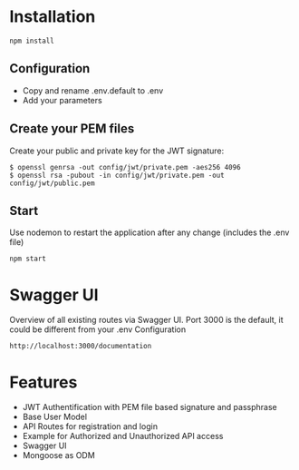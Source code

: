 # Installation

```
npm install
```

## Configuration

* Copy and rename .env.default to .env
* Add your parameters

## Create your PEM files

Create your public and private key for the JWT signature:

```
$ openssl genrsa -out config/jwt/private.pem -aes256 4096
$ openssl rsa -pubout -in config/jwt/private.pem -out config/jwt/public.pem
```

## Start

Use nodemon to restart the application after any change (includes the .env file)

```
npm start
```

# Swagger UI

Overview of all existing routes via Swagger UI. Port 3000 is the default, it could be different from your .env Configuration

```
http://localhost:3000/documentation
```

# Features

* JWT Authentification with PEM file based signature and passphrase
* Base User Model
* API Routes for registration and login
* Example for Authorized and Unauthorized API access
* Swagger UI
* Mongoose as ODM